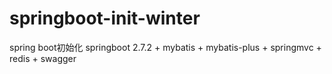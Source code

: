 # springboot-init-winter
spring boot初始化
springboot 2.7.2 + mybatis + mybatis-plus + springmvc + redis + swagger
